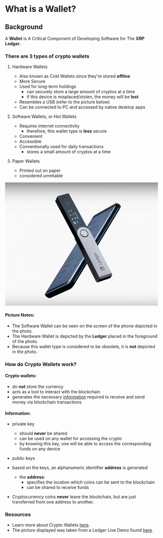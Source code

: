 # What is a Wallet?

## Background
A **Wallet** is A Critical Component of Developing Software for The **XRP Ledger**.

### There are 3 types of crypto wallets
1. Hardware Wallets
    - Also known as Cold Wallets since they're stored **offline**
    - More Secure 
    - Used for long-term holdings
      - can securely store a large amount of cryptos at a time
      - if this device is misplaced/stolen, the money will be **lost** 
    - Resembles a USB (refer to the picture below)
    - Can be connected to PC and accessed by native desktop apps

      

2. Software Wallets, or Hot Wallets
    - Requires internet connectivity 
      - therefore, this wallet type is **less** secure
    - Convenient
    - Accessible
    - Conventionally used for daily transactions
        - stores a small amount of cryptos at a time
    
    
3. Paper Wallets
    - Printed out on paper
    - considered unreliable

![](/XRP-Ledger-Wallet-Documentation/resources/visuals/ledger-live-demo.png "Ledger Live Demo Snippet")

#### Picture Notes:
- The Software Wallet can be seen on the screen of the phone depicted in the photo.
- The Hardware Wallet is depicted by the **Ledger** placed in the foreground of the photo.
- Because this wallet type is considered to be obsolete, it is **not** depicted in the photo.

### How do Crypto Wallets work?

#### Crypto wallets:
- do **not** store the currency
- acts as a tool to interact with the blockchain 
- generates the necessary [information](#info) required to receive and send money via blockchain 
  transactions
  
#### Information: <a name="info"></a>

- private key
  - should **never** be shared
  - can be used on any wallet for accessing the crypto
  - by knowing this key, one will be able to access the corresponding funds on any device 
- public keys
- based on the keys, an alphanumeric identifier **address** is generated
   - the **address**:
     - specifies the location which coins can be sent to the blockchain
     - can be shared to receive funds
   
- Cryptocurrency coins **never** leave the blockchain, but are just transferred from one address to another.
   






### Resources
- Learn more about Crypto Wallets [here](https://www.blockchain-council.org/blockchain/types-of-crypto-wallets-explained/).
- The picture displayed was taken from a Ledger Live Demo found [here](https://www.ledger.com/ledger-live/#getting-started).

